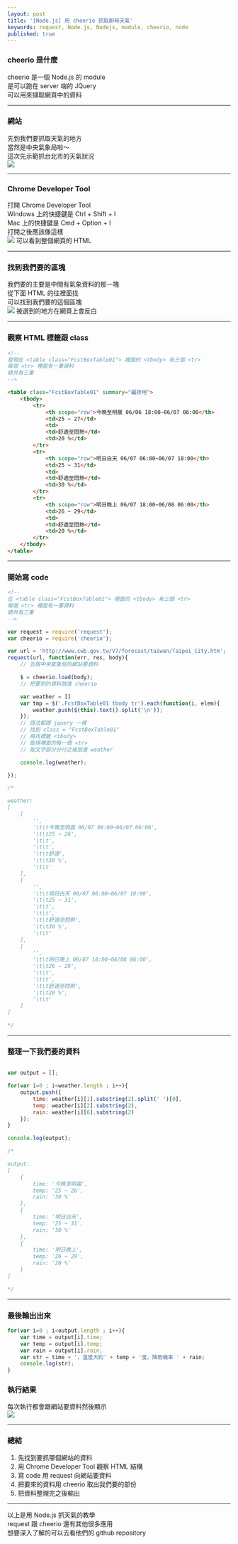```yaml
---
layout: post
title: '[Node.js] 用 cheerio 抓取即時天氣'
keywords: request, Node.js, Nodejs, module, cheerio, node
published: true
---
```


### cheerio 是什麼
cheerio 是一個 Node.js 的 module<br>
是可以跑在 server 端的 JQuery<br>
可以用來擷取網頁中的資料<br>

---

### 網站
先到我們要抓取天氣的地方<br>
當然是中央氣象局啦～<br>
這次先示範抓台北市的天氣狀況<br>
![](http://imgur.com/joGLJkt.png)

---

### Chrome Developer Tool
打開 Chrome Developer Tool<br>
Windows 上的快捷鍵是 Ctrl + Shift + I<br>
Mac 上的快捷鍵是 Cmd + Option + I<br>
打開之後應該像這樣<br>
![](http://imgur.com/sRByvhS.png)
可以看到整個網頁的 HTML<br>

---

### 找到我們要的區塊
我們要的主要是中間有氣象資料的那一塊<br>
從下面 HTML 的往裡面找<br>
可以找到我們要的這個區塊<br>
![](http://imgur.com/fOv7dCG.png)
被選到的地方在網頁上會反白<br>

---

### 觀察 HTML 標籤跟 class 
```html
<!--
發現在 <table class="FcstBoxTable01"> 裡面的 <tbody> 有三個 <tr>
每個 <tr> 裡面有一筆資料
總共有三筆
-->

<table class="FcstBoxTable01" summary="編排用">
    <tbody>
        <tr>
            <th scope="row">今晚至明晨 06/06 18:00~06/07 06:00</th>
            <td>25 ~ 27</td>
            <td>
            <td>舒適至悶熱</td>
            <td>20 %</td>
        </tr>
        <tr>
            <th scope="row">明日白天 06/07 06:00~06/07 18:00</th>
            <td>25 ~ 31</td>
            <td>
            <td>舒適至悶熱</td>
            <td>30 %</td>
        </tr>
        <tr>
            <th scope="row">明日晚上 06/07 18:00~06/08 06:00</th>
            <td>26 ~ 29</td>
            <td>
            <td>舒適至悶熱</td>
            <td>20 %</td>
        </tr>
    </tbody>
</table>
```

---

### 開始寫 code

```html
<!--
在 <table class="FcstBoxTable01"> 裡面的 <tbody> 有三個 <tr>
每個 <tr> 裡面有一筆資料
總共有三筆
-->
```

```js
var request = require('request');
var cheerio = require('cheerio');

var url = 'http://www.cwb.gov.tw/V7/forecast/taiwan/Taipei_City.htm';
request(url, function(err, res, body){
    // 去跟中央氣象局的網站要資料

    $ = cheerio.load(body);
    // 把要到的資料放進 cheerio

    var weather = []
    var tmp = $('.FcstBoxTable01 tbody tr').each(function(i, elem){
        weather.push($(this).text().split('\n'));
    });
    // 語法都跟 jquery 一樣
    // 找到 class = "FcstBoxTable01"
    // 再找標籤 <tbody>
    // 取得裡面的每一個 <tr>
    // 取文字部分分行之後放進 weather

    console.log(weather);

});

/*

weather:
[ 
    [
        '',
        '\t\t今晚至明晨 06/07 00:00~06/07 06:00',
        '\t\t25 ~ 26',
        '\t\t',
        '\t\t',
        '\t\t舒適',
        '\t\t30 %',
        '\t\t' 
    ],
    [
        '',
        '\t\t明日白天 06/07 06:00~06/07 18:00',
        '\t\t25 ~ 31',
        '\t\t',
        '\t\t',
        '\t\t舒適至悶熱',
        '\t\t30 %',
        '\t\t'
    ],
    [
        '',
        '\t\t明日晚上 06/07 18:00~06/08 06:00',
        '\t\t26 ~ 29',
        '\t\t',
        '\t\t',
        '\t\t舒適至悶熱',
        '\t\t20 %',
        '\t\t'
    ]
]

*/
```

---

### 整理一下我們要的資料

```js

var output = [];

for(var i=0 ; i<weather.length ; i++){
    output.push({
        time: weather[i][1].substring(2).split(' ')[0],
        temp: weather[i][2].substring(2),
        rain: weather[i][6].substring(2)
    });
}

console.log(output);

/*

output:
[
    { 
        time: '今晚至明晨',
        temp: '25 ~ 26', 
        rain: '30 %' 
    },
    {
        time: '明日白天',
        temp: '25 ~ 31',
        rain: '30 %'
    },
    {
        time: '明日晚上',
        temp: '26 ~ 29',
        rain: '20 %'
    }
]

*/
```

---

### 最後輸出出來

```js
for(var i=0 ; i<output.length ; i++){
    var time = output[i].time;
    var temp = output[i].temp;
    var rain = output[i].rain;
    var str = time + '，溫度大約' + temp + '度，降雨機率 ' + rain;
    console.log(str);
}
```

### 執行結果
每次執行都會跟網站要資料然後顯示<br>
![](http://imgur.com/Zmjnb6W.png)

---

### 總結
1. 先找到要抓哪個網站的資料
2. 用 Chrome Developer Tool 觀察 HTML 結構
3. 寫 code 用 request 向網站要資料
4. 把要來的資料用 cheerio 取出我們要的部份
5. 把資料整理完之後輸出

---

以上是用 Node.js 抓天氣的教學<br>
request 跟 cheerio 還有其他很多應用<br>
想要深入了解的可以去看他們的 github repository<br>
